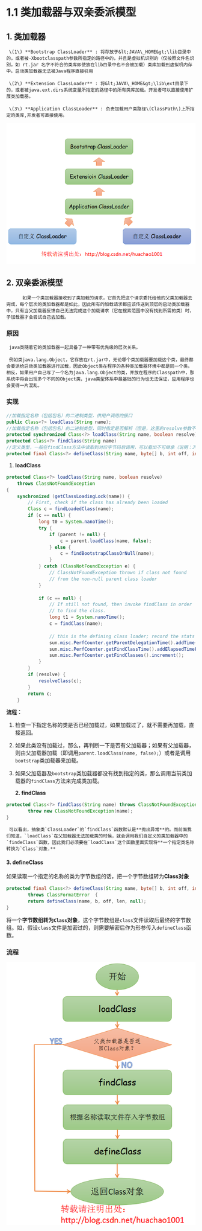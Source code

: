 # 1.1 类加载器与双亲委派模型

## 1. 类加载器

     \(1\) **Bootstrap ClassLoader** : 将存放于&lt;JAVA\_HOME&gt;\lib目录中的，或者被-Xbootclasspath参数所指定的路径中的，并且是虚拟机识别的（仅按照文件名识别，如 rt.jar 名字不符合的类库即使放在lib目录中也不会被加载）类库加载到虚拟机内存中。启动类加载器无法被Java程序直接引用

     \(2\) **Extension ClassLoader** : 将&lt;JAVA\_HOME&gt;\lib\ext目录下的，或者被java.ext.dirs系统变量所指定的路径中的所有类库加载。开发者可以直接使用扩展类加载器。

     \(3\) **Application ClassLoader** : 负责加载用户类路径\(ClassPath\)上所指定的类库,开发者可直接使用。

![&#x7C7B;&#x52A0;&#x8F7D;&#x5668;](../../.gitbook/assets/image%20%28147%29.png)

##  2. 双亲委派模型

          如果一个类加载器接收到了类加载的请求，它首先把这个请求委托给他的父类加载器去完成，每个层次的类加载器都是如此，因此所有的加载请求都应该传送到顶层的启动类加载器中，只有当父加载器反馈自己无法完成这个加载请求（它在搜索范围中没有找到所需的类）时，子加载器才会尝试自己去加载。

### 原因

     java类随着它的类加载器一起具备了一种带有优先级的层次关系。

     例如类java.lang.Object，它存放在rt.jar中，无论哪个类加载器要加载这个类，最终都会委派给启动类加载器进行加载，因此Object类在程序的各种类加载器环境中都是同一个类。相反，如果用户自己写了一个名为java.lang.Object的类，并放在程序的Classpath中，那系统中将会出现多个不同的Object类，java类型体系中最基础的行为也无法保证，应用程序也会变得一片混乱。

### 实现



```java
//加载指定名称（包括包名）的二进制类型，供用户调用的接口
public Class<?> loadClass(String name);
//加载指定名称（包括包名）的二进制类型，同时指定是否解析（但是，这里的resolve参数不一定真正能达到解析的效果），供继承用
protected synchronized Class<?> loadClass(String name, boolean resolve);
protected Class<?> findClass(String name)
//定义类型，一般在findClass方法中读取到对应字节码后调用，可以看出不可继承（说明：JVM已经实现了对应的具体功能，解析对应的字节码，产生对应的内部数据结构放置到方法区，所以无需覆写，直接调用就可以了）
protected final Class<?> defineClass(String name, byte[] b, int off, int len) throws ClassFormatError{}
```

1.  **loadClass**

```java
protected Class<?> loadClass(String name, boolean resolve)
    throws ClassNotFoundException
{
    synchronized (getClassLoadingLock(name)) {
        // First, check if the class has already been loaded
        Class c = findLoadedClass(name);
        if (c == null) {
            long t0 = System.nanoTime();
            try {
                if (parent != null) {
                    c = parent.loadClass(name, false);
                } else {
                    c = findBootstrapClassOrNull(name);
                }
            } catch (ClassNotFoundException e) {
                // ClassNotFoundException thrown if class not found
                // from the non-null parent class loader
            }

            if (c == null) {
                // If still not found, then invoke findClass in order
                // to find the class.
                long t1 = System.nanoTime();
                c = findClass(name);

                // this is the defining class loader; record the stats
                sun.misc.PerfCounter.getParentDelegationTime().addTime(t1 - t0);
                sun.misc.PerfCounter.getFindClassTime().addElapsedTimeFrom(t1);
                sun.misc.PerfCounter.getFindClasses().increment();
            }
        }
        if (resolve) {
            resolveClass(c);
        }
        return c;
    }

```

**流程：**

1. 检查一下指定名称的类是否已经加载过，如果加载过了，就不需要再加载，直接返回。
2. 如果此类没有加载过，那么，再判断一下是否有父加载器；如果有父加载器，则由父加载器加载（即调用`parent.loadClass(name, false);`）或者是调用`bootstrap`类加载器来加载。
3. 如果父加载器及`bootstrap`类加载器都没有找到指定的类，那么调用当前类加载器的`findClass`方法来完成类加载。

    **2. findClass**

```java
protected Class<?> findClass(String name) throws ClassNotFoundException {
        throw new ClassNotFoundException(name);
}
```

     可以看出，抽象类`ClassLoader`的`findClass`函数默认是**抛出异常**的。而前面我们知道，`loadClass`在父加载器无法加载类的时候，就会调用我们自定义的类加载器中的`findeClass`函数，因此我们必须要在`loadClass`这个函数里面实现将**一个指定类名称转换为`Class`对象.**

####     3. defineClass

 如果读取一个指定的名称的类为字节数组的话，把一个字节数组转为**Class对象**

```java
protected final Class<?> defineClass(String name, byte[] b, int off, int len)
        throws ClassFormatError  {
        return defineClass(name, b, off, len, null);
}
```

 将一个**字节数组转为`Class`对象**，这个字节数组是`class`文件读取后最终的字节数组。如，假设`class`文件是加密过的，则需要解密后作为形参传入`defineClass`函数。

### 流程

![ &#x53CC;&#x4EB2;&#x59D4;&#x6D3E;&#x6A21;&#x578B;](../../.gitbook/assets/image%20%28251%29.png)

